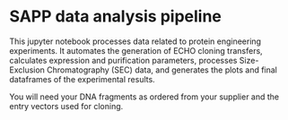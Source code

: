 # SAPP data analysis pipeline

This jupyter notebook  processes data related to protein engineering experiments. It automates the generation of ECHO cloning transfers, calculates expression and purification parameters, processes Size-Exclusion Chromatography (SEC) data, and generates the plots and final dataframes of the experimental results.

You will need your DNA fragments as ordered from your supplier and the entry vectors used for cloning.
